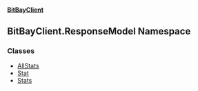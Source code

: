 #### [BitBayClient](./index.md 'index')
## BitBayClient.ResponseModel Namespace
### Classes
- [AllStats](./BitBayClient-ResponseModel-AllStats.md 'BitBayClient.ResponseModel.AllStats')
- [Stat](./BitBayClient-ResponseModel-Stat.md 'BitBayClient.ResponseModel.Stat')
- [Stats](./BitBayClient-ResponseModel-Stats.md 'BitBayClient.ResponseModel.Stats')
